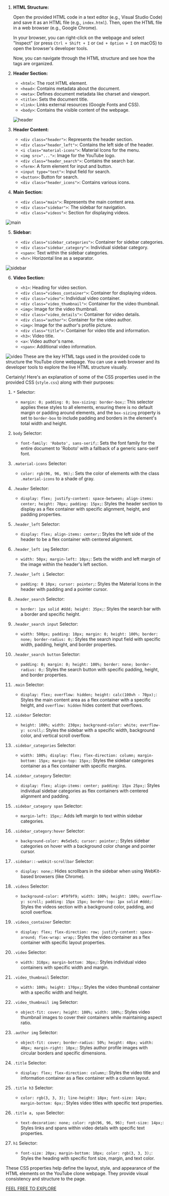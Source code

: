 1. **HTML Structure:**
   
   Open the provided HTML code in a text editor (e.g., Visual Studio Code) and save it as an HTML file (e.g., `index.html`). Then, open the HTML file in a web browser (e.g., Google Chrome).

   In your browser, you can right-click on the webpage and select "Inspect" (or press `Ctrl + Shift + I` or `Cmd + Option + I` on macOS) to open the browser's developer tools.

   Now, you can navigate through the HTML structure and see how the tags are organized.

2. **Header Section:**

   - `<html>`: The root HTML element.
   - `<head>`: Contains metadata about the document.
   - `<meta>`: Defines document metadata like charset and viewport.
   - `<title>`: Sets the document title.
   - `<link>`: Links external resources (Google Fonts and CSS).
   - `<body>`: Contains the visible content of the webpage.
  
    ![header](https://github.com/shah9380/youtube/assets/130676464/95632404-e2a2-4175-9ab1-796fd10ed9dc)


3. **Header Content:**

   - `<div class="header">`: Represents the header section.
   - `<div class="header_left">`: Contains the left side of the header.
   - `<i class="material-icons">`: Material Icons for the menu.
   - `<img src="...">`: Image for the YouTube logo.
   - `<div class="header_search">`: Contains the search bar.
   - `<form>`: A form element for input and button.
   - `<input type="text">`: Input field for search.
   - `<button>`: Button for search.
   - `<div class="header_icons">`: Contains various icons.

4. **Main Section:**

   - `<div class="main">`: Represents the main content area.
   - `<div class="sidebar">`: The sidebar for navigation.
   - `<div class="videos">`: Section for displaying videos.

![main](https://github.com/shah9380/youtube/assets/130676464/97918b79-f637-422b-a35f-3eafdd00559d)

5. **Sidebar:**

   - `<div class="sidebar_categories">`: Container for sidebar categories.
   - `<div class="sidebar_category">`: Individual sidebar category.
   - `<span>`: Text within the sidebar categories.
   - `<hr>`: Horizontal line as a separator.

![sidebar](https://github.com/shah9380/youtube/assets/130676464/258b6dd8-ed20-4077-b0c9-482cab3a2db0)

6. **Video Section:**

   - `<h1>`: Heading for video section.
   - `<div class="videos_container">`: Container for displaying videos.
   - `<div class="video">`: Individual video container.
   - `<div class="video_thumbnail">`: Container for the video thumbnail.
   - `<img>`: Image for the video thumbnail.
   - `<div class="video_details">`: Container for video details.
   - `<div class="author">`: Container for the video author.
   - `<img>`: Image for the author's profile picture.
   - `<div class="title">`: Container for video title and information.
   - `<h3>`: Video title.
   - `<a>`: Video author's name.
   - `<span>`: Additional video information.

![video](https://github.com/shah9380/youtube/assets/130676464/baba4b75-1ec4-44bb-acfb-26b19ea90d19)
These are the key HTML tags used in the provided code to structure the YouTube clone webpage. You can use a web browser and its developer tools to explore the live HTML structure visually.

Certainly! Here's an explanation of some of the CSS properties used in the provided CSS (`style.css`) along with their purposes:

1. `*` Selector:
   - `margin: 0; padding: 0; box-sizing: border-box;`: This selector applies these styles to all elements, ensuring there is no default margin or padding around elements, and the `box-sizing` property is set to `border-box` to include padding and borders in the element's total width and height.

2. `body` Selector:
   - `font-family: 'Roboto', sans-serif;`: Sets the font family for the entire document to 'Roboto' with a fallback of a generic sans-serif font.

3. `.material-icons` Selector:
   - `color: rgb(96, 96, 96);`: Sets the color of elements with the class `.material-icons` to a shade of gray.

4. `.header` Selector:
   - `display: flex; justify-content: space-between; align-items: center; height: 70px; padding: 15px;`: Styles the header section to display as a flex container with specific alignment, height, and padding properties.

5. `.header_left` Selector:
   - `display: flex; align-items: center;`: Styles the left side of the header to be a flex container with centered alignment.

6. `.header_left img` Selector:
   - `width: 50px; margin-left: 10px;`: Sets the width and left margin of the image within the header's left section.

7. `.header_left i` Selector:
   - `padding: 0 10px; cursor: pointer;`: Styles the Material Icons in the header with padding and a pointer cursor.

8. `.header_search` Selector:
   - `border: 1px solid #ddd; height: 35px;`: Styles the search bar with a border and specific height.

9. `.header_search input` Selector:
   - `width: 500px; padding: 10px; margin: 0; height: 100%; border: none; border-radius: 0;`: Styles the search input field with specific width, padding, height, and border properties.

10. `.header_search button` Selector:
    - `padding: 0; margin: 0; height: 100%; border: none; border-radius: 0;`: Styles the search button with specific padding, height, and border properties.

11. `.main` Selector:
    - `display: flex; overflow: hidden; height: calc(100vh - 70px);`: Styles the main content area as a flex container with a specific height, and `overflow: hidden` hides content that overflows.

12. `.sidebar` Selector:
    - `height: 100%; width: 230px; background-color: white; overflow-y: scroll;`: Styles the sidebar with a specific width, background color, and vertical scroll overflow.

13. `.sidebar_categories` Selector:
    - `width: 100%; display: flex; flex-direction: column; margin-bottom: 15px; margin-top: 15px;`: Styles the sidebar categories container as a flex container with specific margins.

14. `.sidebar_category` Selector:
    - `display: flex; align-items: center; padding: 15px 25px;`: Styles individual sidebar categories as flex containers with centered alignment and padding.

15. `.sidebar_category span` Selector:
    - `margin-left: 15px;`: Adds left margin to text within sidebar categories.

16. `.sidebar_category:hover` Selector:
    - `background-color: #e5e5e5; cursor: pointer;`: Styles sidebar categories on hover with a background color change and pointer cursor.

17. `.sidebar::-webkit-scrollbar` Selector:
    - `display: none;`: Hides scrollbars in the sidebar when using WebKit-based browsers (like Chrome).

18. `.videos` Selector:
    - `background-color: #f9f9f9; width: 100%; height: 100%; overflow-y: scroll; padding: 15px 15px; border-top: 1px solid #ddd;`: Styles the videos section with a background color, padding, and scroll overflow.

19. `.videos_container` Selector:
    - `display: flex; flex-direction: row; justify-content: space-around; flex-wrap: wrap;`: Styles the video container as a flex container with specific layout properties.

20. `.video` Selector:
    - `width: 310px; margin-bottom: 30px;`: Styles individual video containers with specific width and margin.

21. `.video_thumbnail` Selector:
    - `width: 100%; height: 170px;`: Styles the video thumbnail container with a specific width and height.

22. `.video_thumbnail img` Selector:
    - `object-fit: cover; height: 100%; width: 100%;`: Styles video thumbnail images to cover their containers while maintaining aspect ratio.

23. `.author img` Selector:
    - `object-fit: cover; border-radius: 50%; height: 40px; width: 40px; margin-right: 10px;`: Styles author profile images with circular borders and specific dimensions.

24. `.title` Selector:
    - `display: flex; flex-direction: column;`: Styles the video title and information container as a flex container with a column layout.

25. `.title h3` Selector:
    - `color: rgb(3, 3, 3); line-height: 18px; font-size: 14px; margin-bottom: 6px;`: Styles video titles with specific text properties.

26. `.title a, span` Selector:
    - `text-decoration: none; color: rgb(96, 96, 96); font-size: 14px;`: Styles links and spans within video details with specific text properties.

27. `h1` Selector:
    - `font-size: 20px; margin-bottom: 10px; color: rgb(3, 3, 3);`: Styles the heading with specific font size, margin, and text color.

These CSS properties help define the layout, style, and appearance of the HTML elements on the YouTube clone webpage. They provide visual consistency and structure to the page.

[FEEL FREE TO EXPLORE](https://shah9380.github.io/youtube/)
